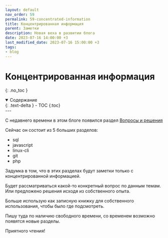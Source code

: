 ```yaml
---
layout: default
nav_order: 59
permalink: 59-concentrated-information
title: Концентрированная информация
parent: Заметки
description: Новая веха в развитии блога
date: 2023-07-16 14:00:00 +3
last_modified_date: 2023-07-16 15:00:00 +3
tags:
- blog
---
```


# Концентрированная информация
{: .no_toc }

<details open markdown="block">
  <summary>
    Содержание
  </summary>
  {: .text-delta }
- TOC
{:toc}
</details>
---

С недавнего времени в этом блоге появился раздел [Вопросы и решения](https://lexusalex.ru/questions-and-solutions)

Сейчас он состоит из 5 больших разделов:

- sql
- javascript
- linux-cli
- git
- php

Задумка в том, что в этих разделах будут заметки только с концентрированной информацией. 

Будет рассматриваться какой-то конкретный вопрос по данным темам.
Или предложено решения исходя из собственного опыта.

Больше использую как записную книжку для собственного использования, чтобы было где подсмотреть.

Пишу туда по наличию свободного времени, со временем возможно появятся новые разделы.

Приятного чтения!